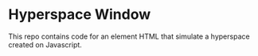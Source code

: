 # Hyperspace Window

This repo contains code for an element HTML that simulate a hyperspace created on Javascript.
